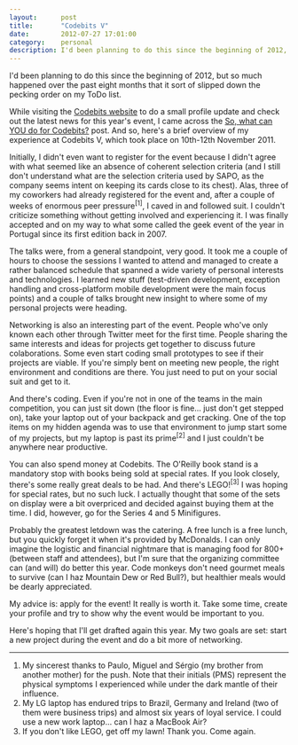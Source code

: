 ```yaml
---
layout:      post
title:       "Codebits V"
date:        2012-07-27 17:01:00
category:    personal
description: I'd been planning to do this since the beginning of 2012, but so much happened over the past eight months that it sort of slipped down the pecking order on my ToDo list.
---
```

I'd been planning to do this since the beginning of 2012, but so much happened over the past eight months that it sort of slipped down the pecking order on my ToDo list.

While visiting the [Codebits website][codebits] to do a small profile update and check out the latest news for this year's event, I came across the [So, what can YOU do for Codebits?][what-can-you-do] post. And so, here's a brief overview of my experience at Codebits V, which took place on 10th-12th November 2011.

Initially, I didn't even want to register for the event because I didn't agree with what seemed like an absence of coherent selection criteria (and I still don't understand what are the selection criteria used by SAPO, as the company seems intent on keeping its cards close to its chest). Alas, three of my coworkers had already registered for the event and, after a couple of weeks of enormous peer pressure<sup id="ref_1">[1]</sup>, I caved in and followed suit. I couldn't criticize something without getting involved and experiencing it. I was finally accepted and on my way to what some called the geek event of the year in Portugal since its first edition back in 2007.

The talks were, from a general standpoint, very good. It took me a couple of hours to choose the sessions I wanted to attend and managed to create a rather balanced schedule that spanned a wide variety of personal interests and technologies. I learned new stuff (test-driven development, exception handling and cross-platform mobile development were the main focus points) and a couple of talks brought new insight to where some of my personal projects were heading.

Networking is also an interesting part of the event. People who've only known each other through Twitter meet for the first time. People sharing the same interests and ideas for projects get together to discuss future colaborations. Some even start coding small prototypes to see if their projects are viable. If you're simply bent on meeting new people, the right environment and conditions are there. You just need to put on your social suit and get to it.

And there's coding. Even if you're not in one of the teams in the main competition, you can just sit down (the floor is fine... just don't get stepped on), take your laptop out of your backpack and get cracking. One of the top items on my hidden agenda was to use that environment to jump start some of my projects, but my laptop is past its prime<sup id="ref_fn_1">[2]</sup> and I just couldn't be anywhere near productive.

You can also spend money at Codebits. The O'Reilly book stand is a mandatory stop with books being sold at special rates. If you look closely, there's some really great deals to be had. And there's LEGO!<sup id="ref_fn_1">[3]</sup> I was hoping for special rates, but no such luck. I actually thought that some of the sets on display were a bit overpriced and decided against buying them at the time. I did, however, go for the Series 4 and 5 Minifigures.

Probably the greatest letdown was the catering. A free lunch is a free lunch, but you quickly forget it when it's provided by McDonalds. I can only imagine the logistic and financial nightmare that is managing food for 800+ (between staff and attendees), but I'm sure that the organizing committee can (and will) do better this year. Code monkeys don't need gourmet meals to survive (can I haz Mountain Dew or Red Bull?), but healthier meals would be dearly appreciated.

My advice is: apply for the event! It really is worth it. Take some time, create your profile and try to show why the event would be important to you.

Here's hoping that I'll get drafted again this year. My two goals are set: start a new project during the event and do a bit more of networking.

---

1. My sincerest thanks to Paulo, Miguel and Sérgio (my brother from another mother) for the push. Note that their initials (PMS) represent the physical symptoms I experienced while under the dark mantle of their influence.
2. My LG laptop has endured trips to Brazil, Germany and Ireland (two of them were business trips) and almost six years of loyal service. I could use a new work laptop... can I haz a MacBook Air?
3. If you don't like LEGO, get off my lawn! Thank you. Come again.

[codebits]:        https://codebits.eu/
[what-can-you-do]: https://codebits.eu/s/blog/a7a719ea3a27fd99f66784bee362fcad
